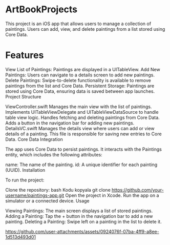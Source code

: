 
# ArtBookProjects

This project is an iOS app that allows users to manage a collection of paintings. Users can add, view, and delete paintings from a list stored using Core Data.

# Features

View List of Paintings: Paintings are displayed in a UITableView.
Add New Paintings: Users can navigate to a details screen to add new paintings.
Delete Paintings: Swipe-to-delete functionality is available to remove paintings from the list and Core Data.
Persistent Storage: Paintings are stored using Core Data, ensuring data is saved between app launches.
Project Structure



ViewController.swift
Manages the main view with the list of paintings.
Implements UITableViewDelegate and UITableViewDataSource to handle table view logic.
Handles fetching and deleting paintings from Core Data.
Adds a button in the navigation bar for adding new paintings.
DetailsVC.swift
Manages the details view where users can add or view details of a painting.
This file is responsible for saving new entries to Core Data.
Core Data Integration

The app uses Core Data to persist paintings. It interacts with the Paintings entity, which includes the following attributes:

name: The name of the painting.
id: A unique identifier for each painting (UUID).
Installation

To run the project:

Clone the repository:
bash
Kodu kopyala
git clone https://github.com/your-username/paintings-app.git
Open the project in Xcode.
Run the app on a simulator or a connected device.
Usage

Viewing Paintings: The main screen displays a list of stored paintings.
Adding a Painting: Tap the + button in the navigation bar to add a new painting.
Deleting a Painting: Swipe left on a painting in the list to delete it.

















https://github.com/user-attachments/assets/0924076f-07ba-4ff9-a8ee-1d513d493d01











